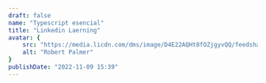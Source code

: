 ```yaml
---
draft: false
name: "Typescript esencial"
title: "Linkedin Laerning"
avatar: {
    src: "https://media.licdn.com/dms/image/D4E22AQHt8fOZjgyvQQ/feedshare-shrink_1280/0/1692923798070?e=1697068800&v=beta&t=OzHy4YrQYBQcczHSgOb8VZqM7anDnEJF03aQKmkEnFE",
    alt: "Robert Palmer"
}
publishDate: "2022-11-09 15:39"
---
```

